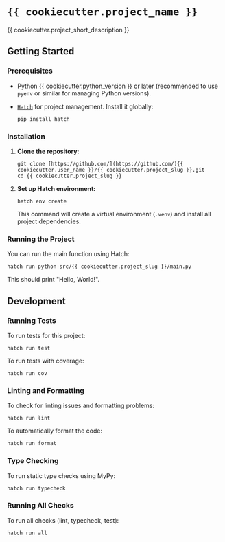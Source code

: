 # `{{ cookiecutter.project_name }}`

{{ cookiecutter.project_short_description }}

## Getting Started

### Prerequisites

* Python {{ cookiecutter.python_version }} or later (recommended to use `pyenv` or similar for managing Python versions).
* [`Hatch`](https://hatch.pypa.io/latest/) for project management. Install it globally:

    ```shell
    pip install hatch
    ```

### Installation

1. **Clone the repository:**

    ```shell
    git clone [https://github.com/](https://github.com/){{ cookiecutter.user_name }}/{{ cookiecutter.project_slug }}.git
    cd {{ cookiecutter.project_slug }}
    ```

1. **Set up Hatch environment:**

    ```shell
    hatch env create
    ```

    This command will create a virtual environment (`.venv`) and install all project dependencies.

### Running the Project

You can run the main function using Hatch:

```shell
hatch run python src/{{ cookiecutter.project_slug }}/main.py
```

This should print "Hello, World!".

## Development

### Running Tests

To run tests for this project:

```shell
hatch run test
```

To run tests with coverage:

```shell
hatch run cov
```

### Linting and Formatting

To check for linting issues and formatting problems:

```shell
hatch run lint
```

To automatically format the code:

```shell
hatch run format
```

### Type Checking

To run static type checks using MyPy:

```shell
hatch run typecheck
```

### Running All Checks

To run all checks (lint, typecheck, test):

```shell
hatch run all
```
